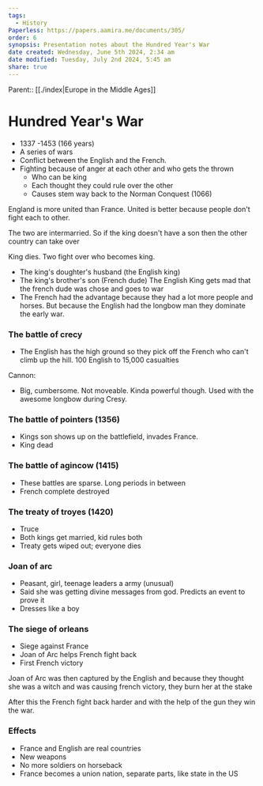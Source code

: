 ```yaml
---
tags:
  - History
Paperless: https://papers.aamira.me/documents/305/
order: 6
synopsis: Presentation notes about the Hundred Year's War
date created: Wednesday, June 5th 2024, 2:34 am
date modified: Tuesday, July 2nd 2024, 5:45 am
share: true
---
```


Parent:: [[./index|Europe in the Middle Ages]]

# Hundred Year's War

- 1337 -1453 (166 years)
- A series of wars
- Conflict between the English and the French.
- Fighting because of anger at each other and who gets the thrown
  - Who can be king
  - Each thought they could rule over the other
  - Causes stem way back to the Norman Conquest (1066)

England is more united than France. United is better because people don't fight each to other.

The two are intermarried. So if the king doesn't have a son then the other country can take over

King dies. Two fight over who becomes king.

- The king's doughter's husband (the English king)
- The king's brother's son (French dude) The English King gets mad that the french dude was chose and goes to war
- The French had the advantage because they had a lot more people and horses. But because the English had the longbow man they dominate the early war.

### The battle of crecy

- The English has the high ground so they pick off the French who can't climb up the hill. 100 English to 15,000 casualties

Cannon:

- Big, cumbersome. Not moveable. Kinda powerful though. Used with the awesome longbow during Cresy.

### The battle of pointers (1356)

- Kings son shows up on the battlefield, invades France.
- King dead

### The battle of agincow (1415)

- These battles are sparse. Long periods in between
- French complete destroyed

### The treaty of troyes (1420)

- Truce
- Both kings get married, kid rules both
- Treaty gets wiped out; everyone dies

### Joan of arc

- Peasant, girl, teenage leaders a army (unusual)
- Said she was getting divine messages from god. Predicts an event to prove it
- Dresses like a boy

### The siege of orleans

- Siege against France
- Joan of Arc helps French fight back
- First French victory

Joan of Arc was then captured by the English and because they thought she was a witch and was causing french victory, they burn her at the stake

After this the French fight back harder and with the help of the gun they win the war.

### Effects

- France and English are real countries
- New weapons
- No more soldiers on horseback
- France becomes a union nation, separate parts, like state in the US
